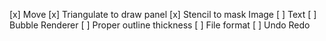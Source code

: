 [x] Move
[x] Triangulate to draw panel
[x] Stencil to mask Image
[ ] Text
[ ] Bubble Renderer
[ ] Proper outline thickness
[ ] File format
[ ] Undo Redo